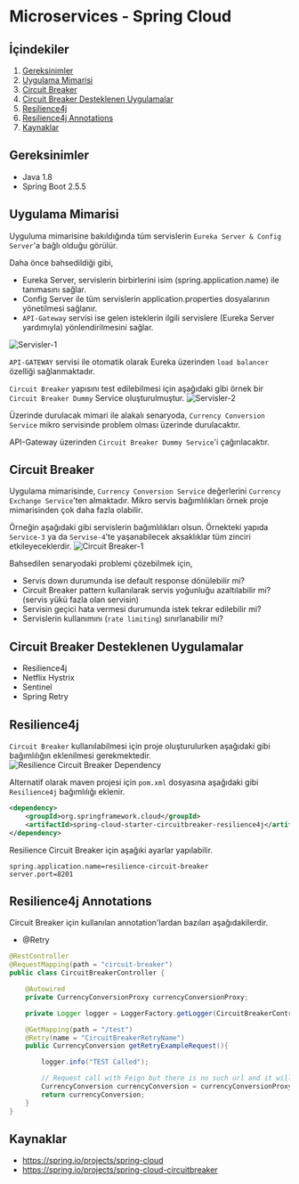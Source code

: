 # Microservices - Spring Cloud 

## İçindekiler
1. [Gereksinimler](#gereksinimler)
2. [Uygulama Mimarisi](#uygulama-mimarisi)
3. [Circuit Breaker](#circuit-breaker)
4. [Circuit Breaker Desteklenen Uygulamalar](#circuit-breaker-desteklenen-uygulamalar)
5. [Resilience4j](#resilience4j)
6. [Resilience4j Annotations](#resilience4j-annotations)
7. [Kaynaklar](#kaynaklar)

## Gereksinimler
* Java 1.8
* Spring Boot 2.5.5


## Uygulama Mimarisi
Uyguluma mimarisine bakıldığında tüm servislerin `Eureka Server & Config Server`'a bağlı olduğu görülür.  

Daha önce bahsedildiği gibi,
- Eureka Server, servislerin birbirlerini isim (spring.application.name) ile tanımasını sağlar.
- Config Server ile tüm servislerin application.properties dosyalarının yönetilmesi sağlanır. 
- `API-Gateway` servisi ise gelen isteklerin ilgili servislere (Eureka Server yardımıyla) yönlendirilmesini sağlar.  

![Servisler-1](./images/services-1.png)

`API-GATEWAY` servisi ile otomatik olarak Eureka üzerinden `load balancer` özelliği sağlanmaktadır.

`Circuit Breaker` yapısını test edilebilmesi için aşağıdaki gibi örnek bir `Circuit Breaker Dummy` Service oluşturulmuştur.
![Servisler-2](./images/circuit-breaker-hierarchy.png)

Üzerinde durulacak mimari ile alakalı senaryoda, `Currency Conversion Service` mikro servisinde problem olması üzerinde durulacaktır. 

API-Gateway üzerinden `Circuit Breaker Dummy Service`'i çağırılacaktır.    


## Circuit Breaker
Uygulama mimarisinde, `Currency Conversion Service` değerlerini `Currency Exchange Service`'ten almaktadır. Mikro servis bağımlılıkları örnek proje mimarisinden çok daha fazla olabilir.

Örneğin aşağıdaki gibi servislerin bağımlılıkları olsun. Örnekteki yapıda `Service-3` ya da `Servise-4`'te yaşanabilecek aksaklıklar tüm zinciri etkileyeceklerdir. 
![Circuit Breaker-1](./images/circuit-breaker-1.png)

Bahsedilen senaryodaki problemi çözebilmek için,
- Servis down durumunda ise default response dönülebilir mi?
- Circuit Breaker pattern kullanılarak servis yoğunluğu azaltılabilir mi? (servis yükü fazla olan servisin)
- Servisin geçici hata vermesi durumunda istek tekrar edilebilir mi?
- Servislerin kullanımını (`rate limiting`) sınırlanabilir mi? 


## Circuit Breaker Desteklenen Uygulamalar
- Resilience4j
- Netflix Hystrix
- Sentinel
- Spring Retry


## Resilience4j
`Circuit Breaker` kullanılabilmesi için proje oluşturulurken aşağıdaki gibi bağımlılığın eklenilmesi gerekmektedir.
![Resilience Circuit Breaker Dependency](./images/resilience4f-dependency.png)

Alternatif olarak maven projesi için `pom.xml` dosyasına aşağıdaki gibi `Resilience4j` bağımlılığı eklenir.
```xml
<dependency>
    <groupId>org.springframework.cloud</groupId>
    <artifactId>spring-cloud-starter-circuitbreaker-resilience4j</artifactId>
</dependency>
```

Resilience Circuit Breaker için aşağıki ayarlar yapılabilir.
```properties
spring.application.name=resilience-circuit-breaker
server.port=8201
```


## Resilience4j Annotations
Circuit Breaker için kullanılan annotation'lardan bazıları aşağıdakilerdir.
- @Retry

```java
@RestController
@RequestMapping(path = "circuit-breaker")
public class CircuitBreakerController {

    @Autowired
    private CurrencyConversionProxy currencyConversionProxy;

    private Logger logger = LoggerFactory.getLogger(CircuitBreakerController.class);

    @GetMapping(path = "/test")
    @Retry(name = "CircuitBreakerRetryName")
    public CurrencyConversion getRetryExampleRequest(){

        logger.info("TEST Called");

        // Request call with Feign but there is no such url and it will 404 not found
        CurrencyConversion currencyConversion = currencyConversionProxy.getCurrencyConversionDummy();
        return currencyConversion;
    }
}
```


## Kaynaklar
- https://spring.io/projects/spring-cloud
- https://spring.io/projects/spring-cloud-circuitbreaker

